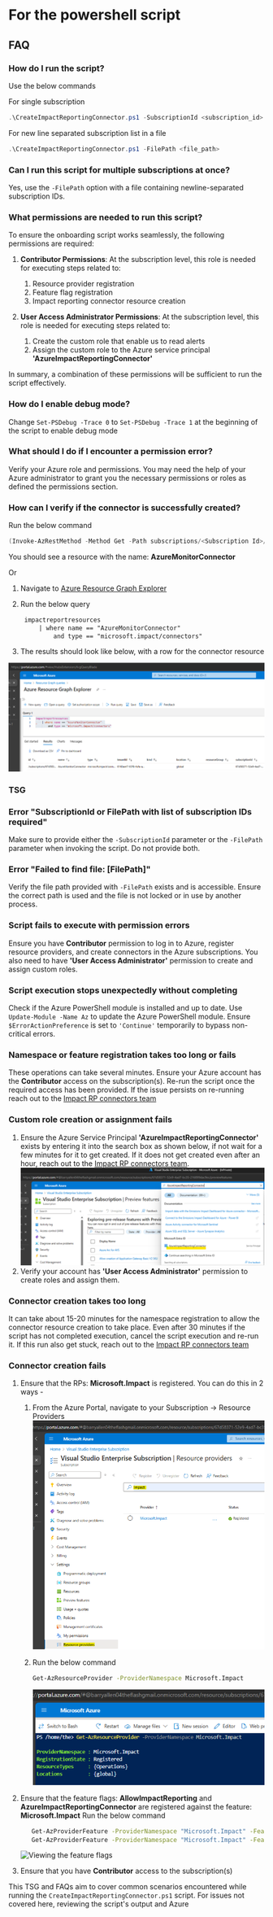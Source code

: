 # For the powershell script

## FAQ

### How do I run the script?

Use the below commands

For single subscription

```powershell
.\CreateImpactReportingConnector.ps1 -SubscriptionId <subscription_id>
```

For new line separated subscription list in a file

```powershell
.\CreateImpactReportingConnector.ps1 -FilePath <file_path>
```

### Can I run this script for multiple subscriptions at once?

Yes, use the `-FilePath` option with a file containing newline-separated subscription IDs.

### What permissions are needed to run this script?

To ensure the onboarding script works seamlessly, the following permissions are required:

1. **Contributor Permissions**: At the subscription level, this role is needed for executing steps related to:
   1. Resource provider registration
   2. Feature flag registration
   3. Impact reporting connector resource creation

2. **User Access Administrator Permissions**: At the subscription level, this role is needed for executing steps related to:
   1. Create the custom role that enable us to read alerts
   2. Assign the custom role to the Azure service principal **'AzureImpactReportingConnector'**

In summary, a combination of these permissions will be sufficient to run the script effectively.

### How do I enable debug mode?

Change `Set-PSDebug -Trace 0` to `Set-PSDebug -Trace 1` at the beginning of the script to enable debug mode

### What should I do if I encounter a permission error?

Verify your Azure role and permissions. You may need the help of your Azure administrator to grant you the necessary permissions or roles as defined the permissions section.

### How can I verify if the connector is successfully created?

Run the below command

```powershell
(Invoke-AzRestMethod -Method Get -Path subscriptions/<Subscription Id>/providers/Microsoft.Impact/connectors?api-version=2024-05-01-preview).Content
```

You should see a resource with the name: **AzureMonitorConnector**

Or

1. Navigate to [Azure Resource Graph Explorer](https://portal.azure.com/#view/HubsExtension/ArgQueryBlade)
2. Run the below query

   ```kql
    impactreportresources
        | where name == "AzureMonitorConnector" 
            and type == "microsoft.impact/connectors"
   ```

3. The results should look like below, with a row for the connector resource

![Viewing the Connector in ARG](Images/Viewing%20the%20Connector%20in%20ARG.png)

### TSG

### Error "SubscriptionId or FilePath with list of subscription IDs required"

Make sure to provide either the `-SubscriptionId` parameter or the `-FilePath` parameter when invoking the script. Do not provide both.

### Error "Failed to find file: [FilePath]"

Verify the file path provided with `-FilePath` exists and is accessible. Ensure the correct path is used and the file is not locked or in use by another process.

### Script fails to execute with permission errors

Ensure you have **Contributor** permission to log in to Azure, register resource providers, and create connectors in the Azure subscriptions.
You also need to have **'User Access Administrator'** permission to create and assign custom roles.

### Script execution stops unexpectedly without completing

Check if the Azure PowerShell module is installed and up to date. Use `Update-Module -Name Az` to update the Azure PowerShell module. Ensure `$ErrorActionPreference` is set to `'Continue'` temporarily to bypass non-critical errors.

### Namespace or feature registration takes too long or fails

These operations can take several minutes. Ensure your Azure account has the **Contributor** access on the subscription(s). Re-run the script once the required access has been provided. If the issue persists on re-running reach out to the [Impact RP connectors team](mailto:impactrp-preview@microsoft.com)

### Custom role creation or assignment fails

1. Ensure the Azure Service Principal **'AzureImpactReportingConnector'** exists by entering it into the search box as shown below, if not wait for a few minutes for it to get created. If it does not get created even after an hour, reach out to the [Impact RP connectors team](mailto:impactrp-preview@microsoft.com).
   ![AzureImpactReportingConnector](Images/Checking%20the%20Service%20Principal.png)
2. Verify your account has **'User Access Administrator'** permission to create roles and assign them.

### Connector creation takes too long

It can take about 15-20 minutes for the namespace registration to allow the connector resource creation to take place. Even after 30 minutes if the script has not completed execution, cancel the script execution and re-run it. If this run also get stuck, reach out to the [Impact RP connectors team](mailto:impactrp-preview@microsoft.com)

### Connector creation fails

1. Ensure that the RPs: **Microsoft.Impact** is registered. You can do this in 2 ways -
   1. From the Azure Portal, navigate to your Subscription -> Resource Providers
      ![Viewing the resource provider in portal](Images/Viewing%20the%20Resource%20Provider%20In%20Portal.png)

   2. Run the below command

      ```bash
      Get-AzResourceProvider -ProviderNamespace Microsoft.Impact 
      ```

      ![Viewing the resource provider in Powershell](Images/Viewing%20the%20Resource%20Provider%20In%20Powershell.png )

2. Ensure that the feature flags: **AllowImpactReporting** and **AzureImpactReportingConnector** are registered against the feature: **Microsoft.Impact**
   Run the below command

   ```bash
      Get-AzProviderFeature -ProviderNamespace "Microsoft.Impact" -FeatureName AzureImpactReportingConnector
      Get-AzProviderFeature -ProviderNamespace "Microsoft.Impact" -FeatureName AllowImpactReporting
      ```

      ![Viewing the feature flags](Images/Viewing%20the%20Feature%20Flags%20In%20Powershell.png)

3. Ensure that you have **Contributor** access to the subscription(s)

This TSG and FAQs aim to cover common scenarios encountered while running the `CreateImpactReportingConnector.ps1` script. For issues not covered here, reviewing the script's output and Azure
